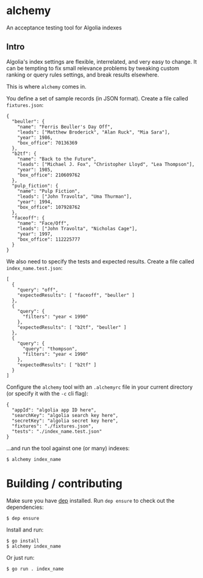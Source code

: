 # alchemy
An acceptance testing tool for Algolia indexes

## Intro

Algolia's index settings are flexible, interrelated, and very easy to change. It can be tempting to fix small relevance problems by tweaking custom ranking or query rules settings, and break results elsewhere.

This is where `alchemy` comes in.

You define a set of sample records (in JSON format). Create a file called `fixtures.json`:

    {
      "beuller": {
        "name": "Ferris Beuller's Day Off",
        "leads": ["Matthew Broderick", "Alan Ruck", "Mia Sara"],
        "year": 1986,
        "box_office": 70136369
      },
      "b2tf": {
        "name": "Back to the Future",
        "leads": ["Michael J. Fox", "Christopher Lloyd", "Lea Thompson"],
        "year": 1985,
        "box_office": 210609762
      },
      "pulp_fiction": {
        "name": "Pulp Fiction",
        "leads": ["John Travolta", "Uma Thurman"],
        "year": 1994,
        "box_office": 107928762
      },
      "faceoff": {
        "name": "Face/Off",
        "leads": ["John Travolta", "Nicholas Cage"],
        "year": 1997,
        "box_office": 112225777
      }
    }

We also need to specify the tests and expected results. Create a file called `index_name.test.json`:

    [
      {
        "query": "off",
        "expectedResults": [ "faceoff", "beuller" ]
      },
      {
        "query": {
          "filters": "year < 1990"
        },
        "expectedResults": [ "b2tf", "beuller" ]
      },
      {
        "query": {
          "query": "thompson",
          "filters": "year < 1990"
        },
        "expectedResults": [ "b2tf" ]
      }
    ]

Configure the `alchemy` tool with an `.alchemyrc` file in your current directory (or specify it with the `-c` cli flag):

    {
      "appId": "algolia app ID here",
      "searchKey": "algolia search key here",
      "secretKey": "algolia secret key here",
      "fixtures": "./fixtures.json",
      "tests": "./index_name.test.json"
    }

...and run the tool against one (or many) indexes:

    $ alchemy index_name


# Building / contributing

Make sure you have [dep](https://github.com/golang/dep) installed. Run `dep ensure` to check out the dependencies:

    $ dep ensure

Install and run:

    $ go install
    $ alchemy index_name

Or just run:

    $ go run . index_name
